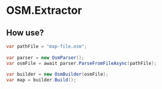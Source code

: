 # OSM.Extractor

## How use?

```C#
var pathFile = "map-file.osm";
			
var parser = new OsmParser();
var osmFile = await parser.ParseFromFileAsync(pathFile);
			
var builder = new OsmBuilder(osmFile);
var map = builder.Build();
```

